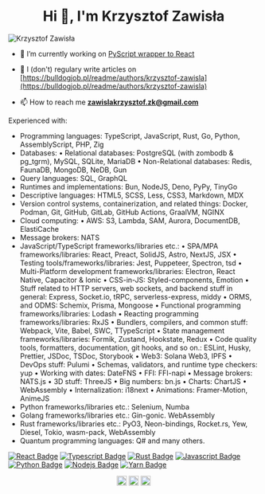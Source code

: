 <h1 align="center">Hi 👋, I'm Krzysztof Zawisła</h1>
<p align="left"> <img src="https://komarev.com/ghpvc/?username=KrzysztofZawisla" alt="Krzysztof Zawisła" /> </p>

- 🔭 I’m currently working on [PyScript wrapper to React](https://github.com/Py4Js/PyScript-React)

- 📝 I (don't) regulary write articles on [https://bulldogjob.pl/readme/authors/krzysztof-zawisla](https://bulldogjob.pl/readme/authors/krzysztof-zawisla)

- 📫 How to reach me **zawislakrzysztof.zk@gmail.com**

Experienced with:
 - Programming languages: TypeScript, JavaScript, Rust, Go, Python, AssemblyScript, PHP, Zig
 - Databases: 
   • Relational databases: PostgreSQL (with zombodb & pg_tgrm), MySQL, SQLite, MariaDB
   • Non-Relational databases: Redis, FaunaDB, MongoDB, NeDB, Gun
 - Query languages: SQL, GraphQL
 - Runtimes and implementations: Bun, NodeJS, Deno, PyPy, TinyGo
 - Descriptive languages: HTML5, SCSS, Less, CSS3, Markdown, MDX
 - Version control systems, containerization, and related things: Docker, Podman, Git, GitHub, GitLab, GitHub Actions, GraalVM, NGINX
 - Cloud computing:
   • AWS: S3, Lambda, SAM, Aurora, DocumentDB, ElastiCache
 - Message brokers: NATS
 - JavaScript/TypeScript frameworks/libraries etc.:
   • SPA/MPA frameworks/libraries: React, Preact, SolidJS, Astro, NextJS, JSX
   • Testing tools/frameworks/libraries: Jest, Puppeteer, Spectron, tsd
   • Multi-Platform development frameworks/libraries: Electron, React Native, Capacitor & Ionic
   • CSS-in-JS: Styled-components, Emotion
   • Stuff related to HTTP servers, web sockets, and backend stuff in general: Express, Socket.io, tRPC, serverless-express, middy
   • ORMS, and ODMS: Schemix, Prisma, Mongoose
   • Functional programming frameworks/libraries: Lodash
   • Reacting programming frameworks/libraries: RxJS
   • Bundlers, compilers, and common stuff: Webpack, Vite, Babel, SWC, TTypeScript
   • State management frameworks/libraries: Formik, Zustand, Hookstate, Redux
   • Code quality tools, formatters, documentation, git hooks, and so on.: ESLint, Husky, Prettier, JSDoc, TSDoc, Storybook
   • Web3: Solana Web3, IPFS
   • DevOps stuff: Pulumi
   • Schemas, validators, and runtime type checkers: yup
   • Working with dates: DateFNS
   • FFI: FFI-napi
   • Message brokers: NATS.js
   • 3D stuff: ThreeJS
   • Big numbers: bn.js
   • Charts: ChartJS
   • WebAssembly
   • Internalization: i18next
   • Animations: Framer-Motion, AnimeJS
 - Python frameworks/libraries etc.: Selenium, Numba
 - Golang frameworks/libraries etc.: Gin-gonic. WebAssembly
 - Rust frameworks/libraries etc.: PyO3, Neon-bindings, Rocket.rs, Yew, Diesel, Tokio, wasm-pack, WebAssembly
 - Quantum programming languages: Q#
 and many others.

[![React Badge](https://img.shields.io/badge/-React-61DBFB?style=for-the-badge&labelColor=black&logo=react&logoColor=61DBFB)](#)
[![Typescript Badge](https://img.shields.io/badge/-Typescript-007acc?style=for-the-badge&labelColor=black&logo=typescript&logoColor=007acc)](#)
[![Rust Badge](https://img.shields.io/badge/-Rust-b94700?style=for-the-badge&labelColor=black&logo=rust&logoColor=b94700)](#)
[![Javascript Badge](https://img.shields.io/badge/-Javascript-F0DB4F?style=for-the-badge&labelColor=black&logo=javascript&logoColor=F0DB4F)](#)
[![Python Badge](https://img.shields.io/badge/-Python-2b5b84?style=for-the-badge&labelColor=black&logo=python&logoColor=2b5b84)](#)
[![Nodejs Badge](https://img.shields.io/badge/-Nodejs-3C873A?style=for-the-badge&labelColor=black&logo=node.js&logoColor=3C873A)](#)
[![Yarn Badge](https://img.shields.io/badge/-Yarn-2c8ebb?style=for-the-badge&labelColor=black&logo=yarn&logoColor=2c8ebb)](#)

<p align="center">
<a href="https://twitter.com/@krzysztof_zaw" target="blank"><img align="center" src="https://cdn.jsdelivr.net/npm/simple-icons@3.0.1/icons/twitter.svg" alt="@krzysztof_zaw" height="20" width="20" /></a>
<a href="https://fb.com/100006723130084" target="blank"><img align="center" src="https://cdn.jsdelivr.net/npm/simple-icons@3.0.1/icons/facebook.svg" alt="100006723130084" height="20" width="20" /></a>
<a href="https://instagram.com/krzysztof_zawisla" target="blank"><img align="center" src="https://cdn.jsdelivr.net/npm/simple-icons@3.0.1/icons/instagram.svg" alt="krzysztof_zawisla" height="20" width="20" /></a>
</p>

